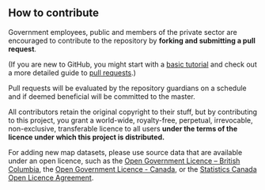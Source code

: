 ## How to contribute
Government employees, public and members of the private sector are encouraged to contribute to the repository by **forking and submitting a pull request**. 

(If you are new to GitHub, you might start with a [basic tutorial](https://help.github.com/articles/set-up-git) and  check out a more detailed guide to [pull requests](https://help.github.com/articles/using-pull-requests/).)

Pull requests will be evaluated by the repository guardians on a schedule and if deemed beneficial will be committed to the master.

All contributors retain the original copyright to their stuff, but by contributing to this project, you grant a world-wide, royalty-free, perpetual, irrevocable, non-exclusive, transferable licence to all users **under the terms of the licence under which this project is distributed.**

For adding new map datasets, please use source data that are available under an open licence, such as the [Open Government Licence – British Columbia](http://www2.gov.bc.ca/gov/content/data/open-data/open-government-license-bc), the [Open Government Licence - Canada](http://open.canada.ca/en/open-government-licence-canada), or the [Statistics Canada Open Licence Agreement](http://www.statcan.gc.ca/eng/reference/licence-eng).
